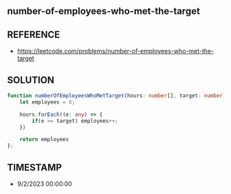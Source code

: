 ## number-of-employees-who-met-the-target

## REFERENCE

- https://leetcode.com/problems/number-of-employees-who-met-the-target

## SOLUTION

``` Typescript
function numberOfEmployeesWhoMetTarget(hours: number[], target: number): number {
    let employees = 0;

    hours.forEach((e: any) => {
        if(e >= target) employees++;
    })

    return employees
};
```

## TIMESTAMP

- 9/2/2023 00:00:00
